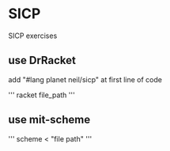 # SICP
SICP exercises
## use DrRacket 
add "#lang planet neil/sicp" at first line of code

'''
racket file_path
'''

## use mit-scheme 

'''
scheme < "file path"
'''
